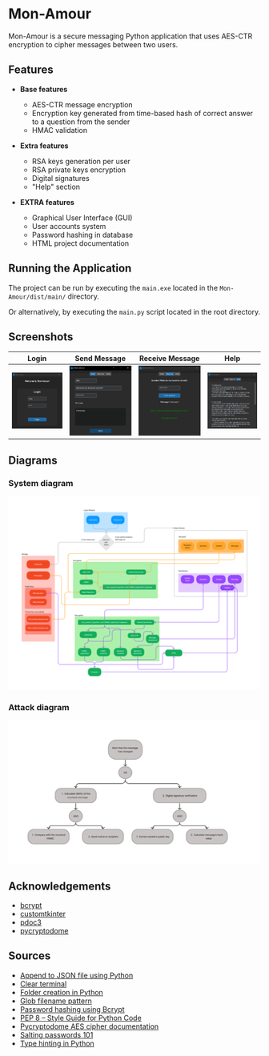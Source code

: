 # Mon-Amour

Mon-Amour is a secure messaging Python application that uses AES-CTR encryption to cipher messages between two users.


## Features

* **Base features**
  - AES-CTR message encryption 
  - Encryption key generated from time-based hash of correct answer to a question from the sender
  - HMAC validation

* **Extra features**
  - RSA keys generation per user
  - RSA private keys encryption
  - Digital signatures
  - "Help" section

* **EXTRA features**
  - Graphical User Interface (GUI)
  - User accounts system
  - Password hashing in database
  - HTML project documentation


## Running the Application

The project can be run by executing the `main.exe` located in the `Mon-Amour/dist/main/` directory.

Or alternatively, by executing the `main.py` script located in the root directory.

## Screenshots

| Login  | Send Message | Receive Message | Help | 
| ------------- | ------------- | ------------- | ------------- |
| ![Login](/images/screen-login.png)  | ![Send message](/images/screen-send.png)  | ![Receive message](/images/screen-receive.png) | ![Help](/images/screen-help.png)


## Diagrams

### System diagram

![System diagram](/images/diagram-system.png)

### Attack diagram

![Attack diagram](/images/diagram-attack.png)


## Acknowledgements

- [bcrypt](https://github.com/pyca/bcrypt)
- [customtkinter](https://github.com/TomSchimansky/CustomTkinter)
- [pdoc3](https://pdoc3.github.io/pdoc/)
- [pycryptodome](https://github.com/Legrandin/pycryptodome/)


## Sources

 - [Append to JSON file using Python](https://www.geeksforgeeks.org/append-to-json-file-using-python/)
 - [Clear terminal](https://www.codingninjas.com/codestudio/library/how-to-clear-a-screen-in-python)
 - [Folder creation in Python](https://stackoverflow.com/questions/1274405/how-to-create-new-folder)
 - [Glob filename pattern](https://favtutor.com/blogs/glob-python)
 - [Password hashing using Bcrypt](https://www.geeksforgeeks.org/hashing-passwords-in-python-with-bcrypt/)
 - [PEP 8 – Style Guide for Python Code](https://peps.python.org/pep-0008/)
 - [Pycryptodome AES cipher documentation](https://pycryptodome.readthedocs.io/en/v3.10.4/src/cipher/aes.html)
 - [Salting passwords 101](https://stackoverflow.com/questions/3566176/salting-passwords-101)
 - [Type hinting in Python](https://docs.python.org/3/library/typing.html)
